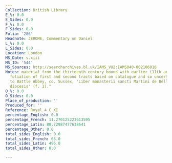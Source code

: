 ```yaml
---
Collection: British Library
E_%: 0.0
E_Sides: 0.0
F_%: 0.0
F_Sides: 0.0
Folia: '286'
Headnote: JEROME, Commentary on Daniel
L_%: 0.0
L_Sides: 0.0
Location: London
MS_Date: s.xiii
MS_ID: '544'
MS_Sources: http://searcharchives.bl.uk/IAMS_VU2:IAMS040-002106016
Notes: material from the thirteenth century bound with earlier (11th and 12th c) booklets;
  foliation of first and second tracts based on catalogue and so uncertain; "Belonged
  to Battle Abbey, co. Sussex, 'Liber monasterii sancti Martini de Bello Cicestrensis
  diocesis' (f. 1)."
O_%: 0.0
O_Sides: 0.0
Place_of_production: ''
Produced_for: ''
Reference: Royal 4 C XI
percentage_English: 0.0
percentage_French: 11.270125223613595
percentage_Latin: 88.72987477638641
percentage_Other: 0.0
total_sides_English: 0.0
total_sides_French: 63.0
total_sides_Latin: 496.0
total_sides_Other: 0.0

---
```

